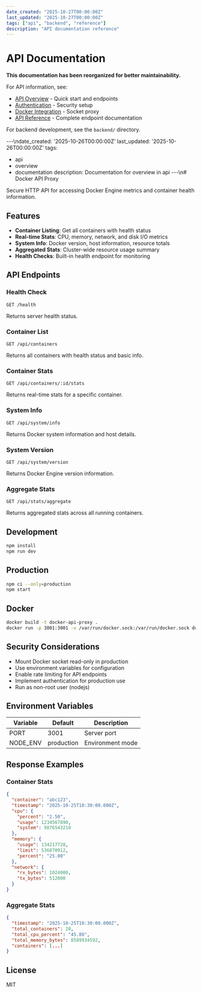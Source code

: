 ```yaml
---
date_created: "2025-10-27T00:00:00Z"
last_updated: "2025-10-27T00:00:00Z"
tags: ["api", "backend", "reference"]
description: "API documentation reference"
---
```


# API Documentation

**This documentation has been reorganized for better maintainability.**

For API information, see:

- [API Overview](api-overview.md) - Quick start and endpoints
- [Authentication](../security/authentication.md) - Security setup
- [Docker Integration](../security/docker-socket/overview.md) - Socket proxy
- [API Reference](api-reference.md) - Complete endpoint documentation

For backend development, see the `backend/` directory.

---\ndate_created: '2025-10-26T00:00:00Z'
last_updated: '2025-10-26T00:00:00Z'
tags:

- api
- overview
- documentation
  description: Documentation for overview in api
  ---\n# Docker API Proxy

Secure HTTP API for accessing Docker Engine metrics and container health information.

## Features

- **Container Listing**: Get all containers with health status
- **Real-time Stats**: CPU, memory, network, and disk I/O metrics
- **System Info**: Docker version, host information, resource totals
- **Aggregated Stats**: Cluster-wide resource usage summary
- **Health Checks**: Built-in health endpoint for monitoring

## API Endpoints

### Health Check

```
GET /health
```

Returns server health status.

### Container List

```
GET /api/containers
```

Returns all containers with health status and basic info.

### Container Stats

```
GET /api/containers/:id/stats
```

Returns real-time stats for a specific container.

### System Info

```
GET /api/system/info
```

Returns Docker system information and host details.

### System Version

```
GET /api/system/version
```

Returns Docker Engine version information.

### Aggregate Stats

```
GET /api/stats/aggregate
```

Returns aggregated stats across all running containers.

## Development

```bash
npm install
npm run dev
```

## Production

```bash
npm ci --only=production
npm start
```

## Docker

```bash
docker build -t docker-api-proxy .
docker run -p 3001:3001 -v /var/run/docker.sock:/var/run/docker.sock docker-api-proxy
```

## Security Considerations

- Mount Docker socket read-only in production
- Use environment variables for configuration
- Enable rate limiting for API endpoints
- Implement authentication for production use
- Run as non-root user (nodejs)

## Environment Variables

| Variable | Default    | Description      |
| -------- | ---------- | ---------------- |
| PORT     | 3001       | Server port      |
| NODE_ENV | production | Environment mode |

## Response Examples

### Container Stats

```json
{
  "container": "abc123",
  "timestamp": "2025-10-25T10:30:00.000Z",
  "cpu": {
    "percent": "2.50",
    "usage": 1234567890,
    "system": 9876543210
  },
  "memory": {
    "usage": 134217728,
    "limit": 536870912,
    "percent": "25.00"
  },
  "network": {
    "rx_bytes": 1024000,
    "tx_bytes": 512000
  }
}
```

### Aggregate Stats

```json
{
  "timestamp": "2025-10-25T10:30:00.000Z",
  "total_containers": 20,
  "total_cpu_percent": "45.80",
  "total_memory_bytes": 8589934592,
  "containers": [...]
}
```

## License

MIT
